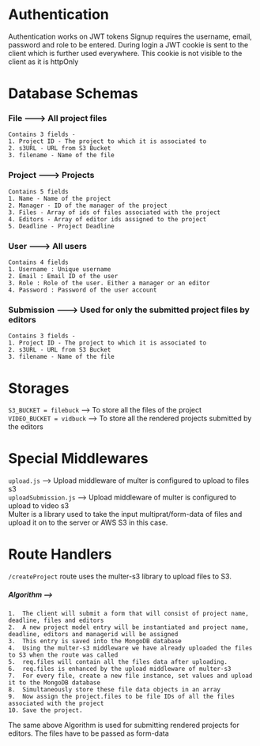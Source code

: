 # Authentication
Authentication works on JWT tokens 
Signup requires the username, email, password and role to be entered.
During login a JWT cookie is sent to the client which is further used everywhere. This cookie is not visible to the client as it is httpOnly

# Database Schemas
### File ---> All project files
    Contains 3 fields - 
    1. Project ID - The project to which it is associated to
    2. s3URL - URL from S3 Bucket
    3. filename - Name of the file

### Project ---> Projects
    Contains 5 fields
    1. Name - Name of the project
    2. Manager - ID of the manager of the project
    3. Files - Array of ids of files associated with the project
    4. Editors - Array of editor ids assigned to the project
    5. Deadline - Project Deadline

### User ---> All users 
    Contains 4 fields
    1. Username : Unique username
    2. Email : Email ID of the user
    3. Role : Role of the user. Either a manager or an editor
    4. Password : Password of the user account

### Submission ---> Used for only the submitted project files by editors
    Contains 3 fields - 
    1. Project ID - The project to which it is associated to
    2. s3URL - URL from S3 Bucket
    3. filename - Name of the file

# Storages 
`S3_BUCKET = filebuck` --> To store all the files of the project  
`VIDEO_BUCKET = vidbuck` --> To store all the rendered projects submitted by the editors  

# Special Middlewares
`upload.js` --> Upload middleware of multer is configured to upload to files s3  
`uploadSubmission.js` --> Upload middleware of multer is configured to upload to video s3  
Multer is a library used to take the input multiprat/form-data of files and upload it on to the server
or AWS S3 in this case.

# Route Handlers
`/createProject` route uses the multer-s3 library to upload files to S3. 
##### Algorithm -->  
    1.  The client will submit a form that will consist of project name, deadline, files and editors  
    2.  A new project model entry will be instantiated and project name, deadline, editors and managerid will be assigned  
    3.  This entry is saved into the MongoDB database  
    4.  Using the multer-s3 middleware we have already uploaded the files to S3 when the route was called  
    5.  req.files will contain all the files data after uploading.  
    6.  req.files is enhanced by the upload middleware of multer-s3  
    7.  For every file, create a new file instance, set values and upload it to the MongoDB database  
    8.  Simultaneously store these file data objects in an array  
    9.  Now assign the project.files to be file IDs of all the files associated with the project  
    10. Save the project.  

The same above Algorithm is used for submitting rendered projects for editors. The files have to be passed 
as form-data